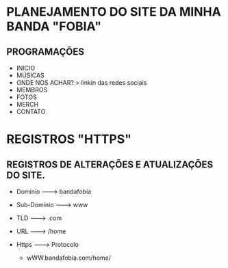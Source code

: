 # PLANEJAMENTO DO SITE DA MINHA BANDA "FOBIA"

## PROGRAMAÇÕES

- INICIO
- MÚSICAS
- ONDE NOS ACHAR? > linkin das redes sociais
- MEMBROS
- FOTOS
- MERCH
- CONTATO

# REGISTROS "HTTPS"
## REGISTROS DE ALTERAÇÕES E ATUALIZAÇÕES DO SITE.

- Domínio ---> bandafobia
- Sub-Domínio ---> www
- TLD ---> .com
- URL ---> /home
- Https ---> Protocolo

  - wWW.bandafobia.com/home/

  
